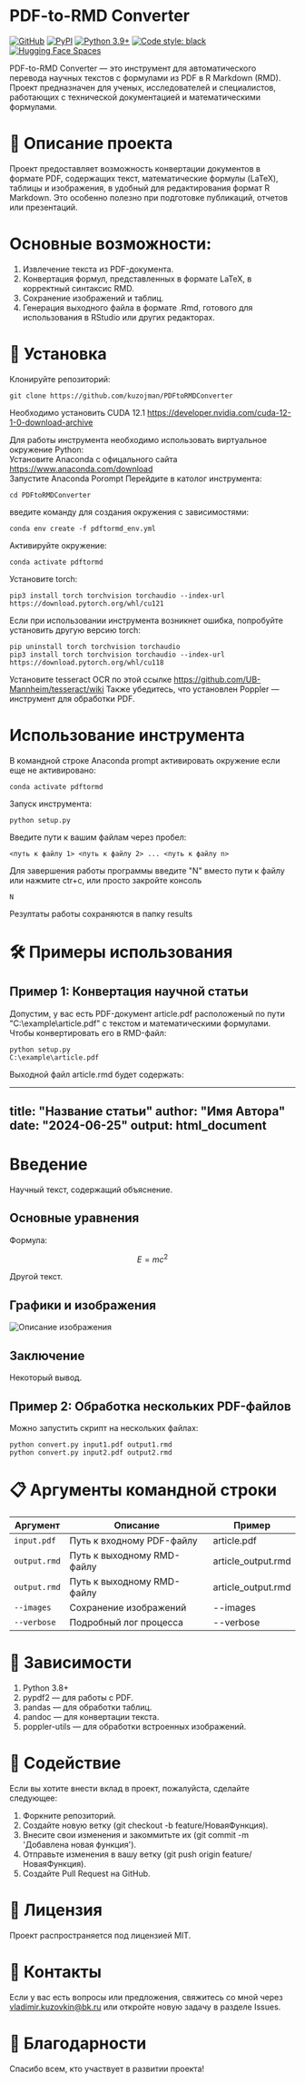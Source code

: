 # PDF-to-RMD Converter
[![GitHub](https://img.shields.io/github/license/facebookresearch/nougat)](https://github.com/facebookresearch/nougat)
[![PyPI](https://img.shields.io/pypi/v/nougat-ocr?logo=pypi)](https://pypi.org/project/nougat-ocr)
[![Python 3.9+](https://img.shields.io/badge/python-3.9+-blue.svg)](https://www.python.org/downloads/release/python-390/)
[![Code style: black](https://img.shields.io/badge/code%20style-black-000000.svg)](https://github.com/psf/black)
[![Hugging Face Spaces](https://img.shields.io/badge/🤗%20Hugging%20Face-Community%20Space-blue)](https://huggingface.co/spaces/ysharma/nougat)


PDF-to-RMD Converter — это инструмент для автоматического перевода научных текстов с формулами из PDF в R Markdown (RMD). Проект предназначен для ученых, исследователей и специалистов, работающих с технической документацией и математическими формулами.

# 📄 Описание проекта
Проект предоставляет возможность конвертации документов в формате PDF, содержащих текст, математические формулы (LaTeX), таблицы и изображения, в удобный для редактирования формат R Markdown. Это особенно полезно при подготовке публикаций, отчетов или презентаций.

# Основные возможности:

1. Извлечение текста из PDF-документа.
2. Конвертация формул, представленных в формате LaTeX, в корректный синтаксис RMD.
3. Сохранение изображений и таблиц.
4. Генерация выходного файла в формате .Rmd, готового для использования в RStudio или других редакторах.

# 🚀 Установка

Клонируйте репозиторий:
```text
git clone https://github.com/kuzojman/PDFtoRMDConverter
```
Необходимо установить CUDA 12.1 https://developer.nvidia.com/cuda-12-1-0-download-archive

Для работы инструмента необходимо использовать виртуальное окружение Python:  
Установите Anaconda с офицального сайта https://www.anaconda.com/download  
Запустите Anaconda Porompt
Перейдите в католог инструмента: 
```text
cd PDFtoRMDConverter
```
введите команду для создания окружения с зависимостями:
```text
conda env create -f pdftormd_env.yml
```
Активируйте окружение:
```text
conda activate pdftormd
```
Установите torch:
```text
pip3 install torch torchvision torchaudio --index-url https://download.pytorch.org/whl/cu121
```
Если при использовании инструмента возникнет ошибка, попробуйте установить другую версию torch:
```text
pip uninstall torch torchvision torchaudio
pip3 install torch torchvision torchaudio --index-url https://download.pytorch.org/whl/cu118
```
Установите tesseract OCR по этой ссылке https://github.com/UB-Mannheim/tesseract/wiki
Также убедитесь, что установлен Poppler — инструмент для обработки PDF.  
# Использование инструмента
В командной строке Anaconda prompt активировать окружение если еще не активировано:
```text
conda activate pdftormd
```
Запуск инструмента:
```text
python setup.py 
```
Введите пути к вашим файлам через пробел:
```text
<путь к файлу 1> <путь к файлу 2> ... <путь к файлу n>
```
Для завершения работы программы введите "N" вместо пути к файлу или нажмите ctr+c, или просто закройте консоль
```text
N
```
Резултаты работы сохраняются в папку results
# 🛠️ Примеры использования
## Пример 1: Конвертация научной статьи
Допустим, у вас есть PDF-документ article.pdf расположеный по пути "C:\example\article.pdf" с текстом и математическими формулами. Чтобы конвертировать его в RMD-файл:

```text
python setup.py 
C:\example\article.pdf
```
Выходной файл article.rmd будет содержать:


---
title: "Название статьи"
author: "Имя Автора"
date: "2024-06-25"
output: html_document
---

# Введение

Научный текст, содержащий объяснение.

## Основные уравнения

Формула:

$$
E = mc^2
$$

Другой текст.

## Графики и изображения

![Описание изображения](image1.png)

## Заключение

Некоторый вывод.
## Пример 2: Обработка нескольких PDF-файлов
Можно запустить скрипт на нескольких файлах:

```text
python convert.py input1.pdf output1.rmd
python convert.py input2.pdf output2.rmd
```
# 📋 Аргументы командной строки

| Аргумент             | Описание                                |Пример|
| ---------------------| ------------------------------------------ |------------------------------------------|
| `input.pdf`        | Путь к входному PDF-файлу                       |article.pdf|
| `output.rmd`| Путь к выходному RMD-файлу                        |article_output.rmd|
| `output.rmd`          | Путь к выходному RMD-файлу |article_output.rmd|
| `--images`  | Сохранение изображений              |--images|
| `--verbose`        | Подробный лог процесса     |--verbose|


# 🔧 Зависимости
 1. Python 3.8+
 2. pypdf2 — для работы с PDF.
 3. pandas — для обработки таблиц.
 4. pandoc — для конвертации текста.
 5. poppler-utils — для обработки встроенных изображений.

# 🤝 Содействие
Если вы хотите внести вклад в проект, пожалуйста, сделайте следующее:

1. Форкните репозиторий.
2. Создайте новую ветку (git checkout -b feature/НоваяФункция).
3. Внесите свои изменения и закоммитьте их (git commit -m 'Добавлена новая функция').
4. Отправьте изменения в вашу ветку (git push origin feature/НоваяФункция).
5. Создайте Pull Request на GitHub.

# 📜 Лицензия
Проект распространяется под лицензией MIT.

# 📧 Контакты
Если у вас есть вопросы или предложения, свяжитесь со мной через vladimir.kuzovkin@bk.ru или откройте новую задачу в разделе Issues.

# 🌟 Благодарности
Спасибо всем, кто участвует в развитии проекта!

